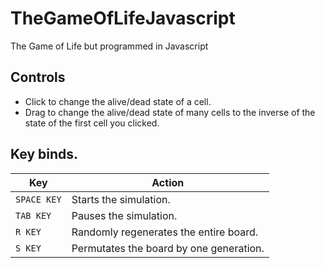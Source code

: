 # TheGameOfLifeJavascript
 The Game of Life but programmed in Javascript

## Controls
 - Click to change the alive/dead state of a cell.
 - Drag to change the alive/dead state of many cells to the inverse of the state of the first cell you clicked.

## Key binds.
|Key|Action|
|--|--|
|`SPACE KEY`|Starts the simulation.|
|`TAB KEY`|Pauses the simulation.|
|`R KEY`|Randomly regenerates the entire board.|
|`S KEY`|Permutates the board by one generation.|